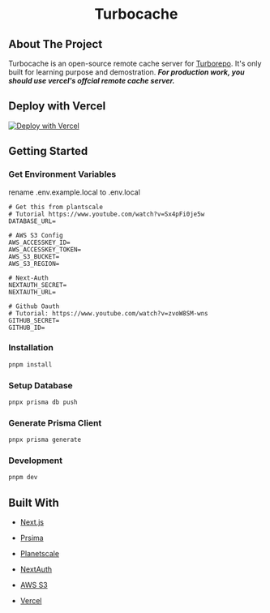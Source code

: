 <div align="center">
  <h1 align="center">Turbocache</h3>
</div>

## About The Project

Turbocache is an open-source remote cache server for [Turborepo](https://turborepo.org/docs/core-concepts/remote-caching). It's only built for learning purpose and demostration. **_For production work, you should use vercel's offcial remote cache server._**

## Deploy with Vercel

[![Deploy with Vercel](https://vercel.com/button)](https://vercel.com/new/clone?repository-url=https%3A%2F%2Fgithub.com%2Fpromer94%2Fturbocache&env=DATABASE_URL,AWS_ACCESSKEY_ID,AWS_ACCESSKEY_TOKEN,AWS_S3_BUCKET,AWS_S3_REGION,NEXTAUTH_SECRET,NEXTAUTH_URL,GITHUB_ID,GITHUB_SECRET&project-name=my-turbocache&repo-name=my-turbocache)

## Getting Started

### Get Environment Variables

rename .env.example.local to .env.local

```
# Get this from plantscale
# Tutorial https://www.youtube.com/watch?v=Sx4pFi0je5w
DATABASE_URL=

# AWS S3 Config
AWS_ACCESSKEY_ID=
AWS_ACCESSKEY_TOKEN=
AWS_S3_BUCKET=
AWS_S3_REGION=

# Next-Auth
NEXTAUTH_SECRET=
NEXTAUTH_URL=

# Github Oauth
# Tutorial: https://www.youtube.com/watch?v=zvoW8SM-wns
GITHUB_SECRET=
GITHUB_ID=
```

### Installation

```bash
pnpm install
```

### Setup Database

```bash
pnpx prisma db push
```

### Generate Prisma Client

```bash
pnpx prisma generate
```

### Development

```bash
pnpm dev
```

## Built With

- [Next.js](https://nextjs.org)

- [Prsima](https://www.prisma.io)

- [Planetscale](https://planetscale.com)

- [NextAuth](https://next-auth.js.org)

- [AWS S3](https://aws.amazon.com/s3)

- [Vercel](https://vercel.com)
